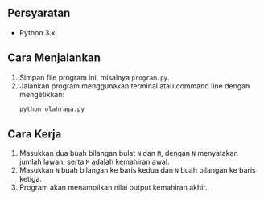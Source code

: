 ## Persyaratan
- Python 3.x

## Cara Menjalankan
1. Simpan file program ini, misalnya `program.py`.
2. Jalankan program menggunakan terminal atau command line dengan mengetikkan:
   ```bash
   python olahraga.py

## Cara Kerja
1. Masukkan dua buah bilangan bulat `N` dan `M`, dengan `N` menyatakan jumlah lawan, serta `M` adalah kemahiran awal.
2. Masukkan `N` buah bilangan ke baris kedua dan `N` buah bilangan ke baris ketiga.
3. Program akan menampilkan nilai output kemahiran akhir.